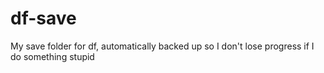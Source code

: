 # df-save
My save folder for df, automatically backed up so I don't lose progress if I do something stupid
